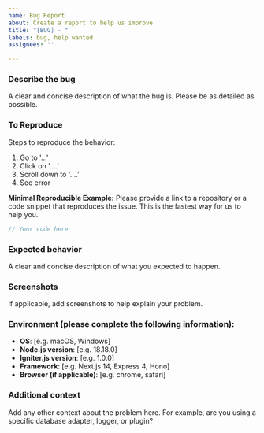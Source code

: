 ```yaml
---
name: Bug Report
about: Create a report to help us improve
title: "[BUG] - "
labels: bug, help wanted
assignees: ''

---
```


### Describe the bug
A clear and concise description of what the bug is. Please be as detailed as possible.

### To Reproduce
Steps to reproduce the behavior:
1. Go to '...'
2. Click on '....'
3. Scroll down to '....'
4. See error

**Minimal Reproducible Example:**
Please provide a link to a repository or a code snippet that reproduces the issue. This is the fastest way for us to help you.

```typescript
// Your code here
```

### Expected behavior
A clear and concise description of what you expected to happen.

### Screenshots
If applicable, add screenshots to help explain your problem.

### Environment (please complete the following information):
 - **OS**: [e.g. macOS, Windows]
 - **Node.js version**: [e.g. 18.18.0]
 - **Igniter.js version**: [e.g. 1.0.0]
 - **Framework**: [e.g. Next.js 14, Express 4, Hono]
 - **Browser (if applicable)**: [e.g. chrome, safari]

### Additional context
Add any other context about the problem here. For example, are you using a specific database adapter, logger, or plugin?